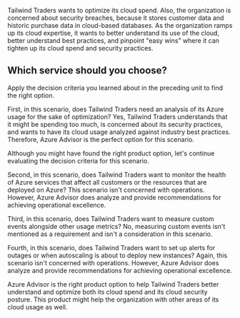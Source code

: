 Tailwind Traders wants to optimize its cloud spend. Also, the organization is concerned about security breaches, because it stores customer data and historic purchase data in cloud-based databases. As the organization ramps up its cloud expertise, it wants to better understand its use of the cloud, better understand best practices, and pinpoint "easy wins" where it can tighten up its cloud spend and security practices.

## Which service should you choose?

Apply the decision criteria you learned about in the preceding unit to find the right option.

First, in this scenario, does Tailwind Traders need an analysis of its Azure usage for the sake of optimization?  Yes, Tailwind Traders understands that it might be spending too much, is concerned about its security practices, and wants to have its cloud usage analyzed against industry best practices.  Therefore, Azure Advisor is the perfect option for this scenario.

Although you might have found the right product option, let's continue evaluating the decision criteria for this scenario.

Second, in this scenario, does Tailwind Traders want to monitor the health of Azure services that affect all customers or the resources that are deployed on Azure? This scenario isn't concerned with operations. However, Azure Advisor does analyze and provide recommendations for achieving operational excellence.

Third, in this scenario, does Tailwind Traders want to measure custom events alongside other usage metrics? No, measuring custom events isn't mentioned as a requirement and isn't a consideration in this scenario.

Fourth, in this scenario, does Tailwind Traders want to set up alerts for outages or when autoscaling is about to deploy new instances? Again, this scenario isn't concerned with operations. However, Azure Advisor does analyze and provide recommendations for achieving operational excellence.

Azure Advisor is the right product option to help Tailwind Traders better understand and optimize both its cloud spend and its cloud security posture. This product might help the organization with other areas of its cloud usage as well.